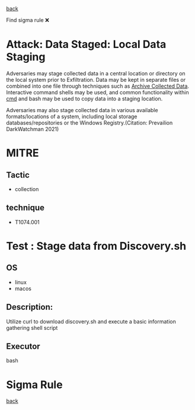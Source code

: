 
[back](../index.md)

Find sigma rule :x: 

# Attack: Data Staged: Local Data Staging 

Adversaries may stage collected data in a central location or directory on the local system prior to Exfiltration. Data may be kept in separate files or combined into one file through techniques such as [Archive Collected Data](https://attack.mitre.org/techniques/T1560). Interactive command shells may be used, and common functionality within [cmd](https://attack.mitre.org/software/S0106) and bash may be used to copy data into a staging location.

Adversaries may also stage collected data in various available formats/locations of a system, including local storage databases/repositories or the Windows Registry.(Citation: Prevailion DarkWatchman 2021)

# MITRE
## Tactic
  - collection


## technique
  - T1074.001


# Test : Stage data from Discovery.sh
## OS
  - linux
  - macos


## Description:
Utilize curl to download discovery.sh and execute a basic information gathering shell script


## Executor
bash

# Sigma Rule


[back](../index.md)
